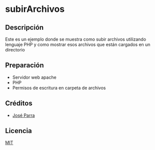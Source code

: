 # subirArchivos

## Descripción

Este es un ejemplo donde se muestra como subir archivos utilizando lenguaje PHP y como mostrar esos archivos que están cargados en un directorio

## Preparación

- Servidor web apache
- PHP
- Permisos de escritura en carpeta de archivos

## Créditos

- [José Parra](https://twitter.com/jose1x)

## Licencia

[MIT](https://opensource.org/licenses/MIT)